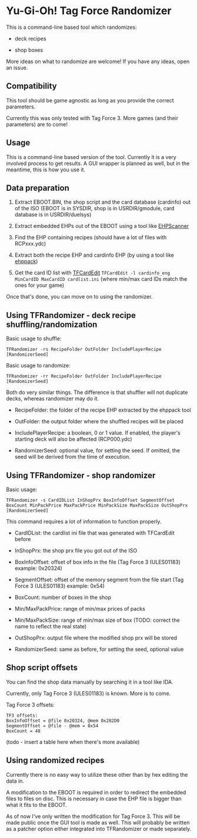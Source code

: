 # Yu-Gi-Oh! Tag Force Randomizer

This is a command-line based tool which randomizes:

- deck recipes

- shop boxes

More ideas on what to randomize are welcome! If you have any ideas, open an issue.

## Compatibility

This tool should be game agnostic as long as you provide the correct parameters.

Currently this was only tested with Tag Force 3. More games (and their parameters) are to come!

## Usage

This is a command-line based version of the tool. Currently it is a very involved process to get results. A GUI wrapper is planned as well, but in the meantime, this is how you use it.

## Data preparation

1. Extract EBOOT.BIN, the shop script and the card database (cardinfo) out of the ISO (EBOOT is in SYSDIR, shop is in USRDIR/gmodule, card database is in USRDIR/duelsys)

2. Extract embedded EHPs out of the EBOOT using a tool like [EHPScanner](https://github.com/xan1242/EHPScanner)

3. Find the EHP containing recipes (should have a lot of files with RCPxxx.ydc)

4. Extract both the recipe EHP and cardinfo EHP (by using a tool like [ehppack](https://github.com/xan1242/ehppack))

5. Get the card ID list with [TFCardEdit](https://github.com/xan1242/TFCardEdit) `TFCardEdit -l cardinfo_eng MinCardID MaxCardID cardlist.ini` (where min/max card IDs match the ones for your game)

Once that's done, you can move on to using the randomizer.

## Using TFRandomizer - deck recipe shuffling/randomization

Basic usage to shuffle:

`TFRandomizer -rs RecipeFolder OutFolder IncludePlayerRecipe [RandomizerSeed]`

Basic usage to randomize: 

`TFRandomizer -rr RecipeFolder OutFolder IncludePlayerRecipe [RandomizerSeed]`



Both do very similar things. The difference is that shuffler will not duplicate decks, whereas randomizer may do it.

- RecipeFolder: the folder of the recipe EHP extracted by the ehppack tool

- OutFolder: the output folder where the shuffled recipes will be placed

- IncludePlayerRecipe: a boolean, 0 or 1 value. If enabled, the player's starting deck will also be affected (RCP000.ydc)

- RandomizerSeed: optional value, for setting the seed. If omitted, the seed will be derived from the time of execution.

## Using TFRandomizer - shop randomizer

Basic usage:

`TFRandomizer -s CardIDList InShopPrx BoxInfoOffset SegmentOffset BoxCount MinPackPrice MaxPackPrice MinPackSize MaxPackSize OutShopPrx [RandomizerSeed]`



This command requires a lot of information to function properly.

- CardIDList: the cardlist ini file that was generated with TFCardEdit before

- InShopPrx: the shop prx file you got out of the ISO

- BoxInfoOffset: offset of box info in the file (Tag Force 3 (ULES01183) example: 0x20324)

- SegmentOffset: offset of the memory segment from the file start (Tag Force 3 (ULES01183) example: 0x54)

- BoxCount: number of boxes in the shop

- Min/MaxPackPrice: range of min/max prices of packs

- Min/MaxPackSize: range of min/max size of box (TODO: correct the name to reflect the real state)

- OutShopPrx: output file where the modified shop prx will be stored

- RandomizerSeed: same as before, for setting the seed, optional value

## Shop script offsets

You can find the shop data manually by searching it in a tool like IDA.

Currently, only Tag Force 3 (ULES01183) is known. More is to come.



Tag Force 3 offsets:

```
TF3 offsets:
BoxInfoOffset = @file 0x20324, @mem 0x202D0
SegmentOffset = @file - @mem = 0x54
BoxCount = 48
```

(todo - insert a table here when there's more available)



## Using randomized recipes

Currently there is no easy way to utilize these other than by hex editing the data in.

A modification to the EBOOT is required in order to redirect the embedded files to files on disc. This is necessary in case the EHP file is bigger than what it fits to the EBOOT.

As of now I've only written the modification for Tag Force 3. This will be made public once the GUI tool is made as well. This will probably be written as a patcher option either integrated into TFRandomizer or made separately.


